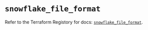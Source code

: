# `snowflake_file_format`

Refer to the Terraform Registory for docs: [`snowflake_file_format`](https://registry.terraform.io/providers/snowflake-labs/snowflake/0.70.1/docs/resources/file_format).
